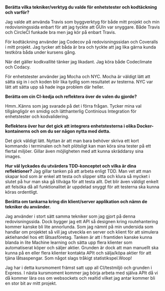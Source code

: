 **Berätta vilka tekniker/verktyg du valde för enhetstester och kodtäckning och varför?**

Jag valde att använda Travis som byggverktyg för både mitt projekt och min redovisningssida
enbart för att jag tyckte att GUIn var snyggare. Både Travis och CircleCI funkade bra
men jag kör på enbart Travis.

För kodtäckning använder jag Codecov på redovisningssidan och Coveralls i mitt
projekt. Jag tycker att båda är bra och tyckte att jag lika gärna kunda testköra
båda under kursens gång.

När det gäller kodkvallité tänker jag likadant. Jag köra både Codeclimate och Codacy.

För enhetstester använder jag Mocha och NYC. Mocha är väldigt lätt att sätta sig
in i och koden blir lika tydlig som resultatet av testerna. NYC var lätt att sätta
upp så hade inga problem där heller.


**Berätta om cin CI-kedja och reflektera över de valen du gjorde?**

Hmm..Känns som jag svarade på det i förra frågan. Tycker mina val tillgängligör
en smidig och lätthanterlig Continious Integration för enhetstester och kodvalidering.

**Reflektera över hur det gick att integrera enhetstesterna i olika Docker-kontainerns
och om du ser någon nytta med detta.**

Det gick väldigt lätt. Nyttan är att man bara behöver skriva ett kort kommando
i terminalen och helt plötsligt kan man köra sina tester på ett flertal miljöer.
Gillar även möjligheten med att kunna skräddarsy sina images.

**Hur väl lyckades du utvärdera TDD-konceptet och vilka är dina reflektioner?**
Jag gillar tanken på att arbeta enligt TDD. Man vet att man skapar kod som är
enkel att testa och slipper sitta och klura så mycket i slutet på hur man ska
gå tillväga för att testa allt. Det blir även väldigt enkelt att felsöka då
all funktionalitet är uppdelad snyggt för att testerna ska kunna köras ordentligt.

**Berätta om tankarna kring din klient/server applikation och nämn de tekniker du
använder.**

Jag använder i stort sätt samma tekniker som jag gjort på denna redovisningssida.
Dock bygger jag ett API så designen kring routehantering kommer kanske bli
lite annorlunda. Som jag nämnt på min undersida som handlar om projektet så vill
jag utveckla en server och klient för att simulera aktiehandel hos ett låtsasföretag.
Tanken är att i framtiden kanske kunna blanda in lite Machine learning och sätta
upp flera klienter som automatiserat köper och säljer aktier. Grunden är dock
att man manuellt ska kunna på en eller flera klienter kontakta APIt och sälja/köpa
aktier för att tjäna låtsaspengar. Som något slags tråkigt statistikspel.Woop!

Jag har i detta kursmoment främst satt upp all CI/testmiljö och grunden i Express.
I nästa kursmoment kommer jag börja arbeta med själva APIt då vi då kommer lära
oss om websockets och realtid vilket jag antar kommer bli en stor bit av mitt projekt.
